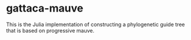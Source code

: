 # gattaca-mauve
This is the Julia implementation of constructing a phylogenetic guide tree that is based on progressive mauve.
